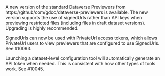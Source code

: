 A new version of the standard Dataverse Previewers from https://github/com/gdcc/dataverse-previewers is available. The new version supports the use of signedUrls rather than API keys when previewing restricted files (including files in draft dataset versions). Upgrading is highly recommended.

SignedUrls can now be used with PrivateUrl access tokens, which allows PrivateUrl users to view previewers that are configured to use SignedUrls. See #10093.

Launching a dataset-level configuration tool will automatically generate an API token when needed. This is consistent with how other types of tools work. See #10045.

